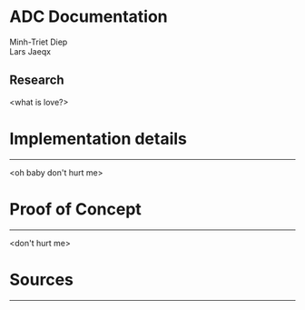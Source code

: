 ADC Documentation
===============================================================================
Minh-Triet Diep  
Lars Jaeqx  

## Research
<what is love?>

# Implementation details
-------------------------------------------------------------------------------
<oh baby don't hurt me>

# Proof of Concept
-------------------------------------------------------------------------------
<don't hurt me>
  
# Sources
-------------------------------------------------------------------------------
<no more>
